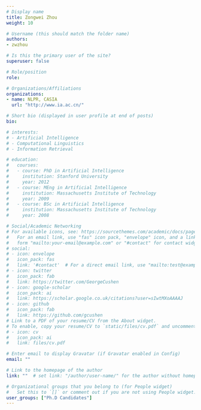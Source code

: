 ```yaml
---
# Display name
title: Zongwei Zhou
weight: 10

# Username (this should match the folder name)
authors:
- zwzhou

# Is this the primary user of the site?
superuser: false

# Role/position
role: 

# Organizations/Affiliations
organizations:
- name: NLPR, CASIA
  url: "http://www.ia.ac.cn/"

# Short bio (displayed in user profile at end of posts)
bio: 

# interests:
# - Artificial Intelligence
# - Computational Linguistics
# - Information Retrieval

# education:
#   courses:
#   - course: PhD in Artificial Intelligence
#     institution: Stanford University
#     year: 2012
#   - course: MEng in Artificial Intelligence
#     institution: Massachusetts Institute of Technology
#     year: 2009
#   - course: BSc in Artificial Intelligence
#     institution: Massachusetts Institute of Technology
#     year: 2008

# Social/Academic Networking
# For available icons, see: https://sourcethemes.com/academic/docs/page-builder/#icons
#   For an email link, use "fas" icon pack, "envelope" icon, and a link in the
#   form "mailto:your-email@example.com" or "#contact" for contact widget.
# social:
# - icon: envelope
#   icon_pack: fas
#   link: '#contact'  # For a direct email link, use "mailto:test@example.org".
# - icon: twitter
#   icon_pack: fab
#   link: https://twitter.com/GeorgeCushen
# - icon: google-scholar
#   icon_pack: ai
#   link: https://scholar.google.co.uk/citations?user=sIwtMXoAAAAJ
# - icon: github
#   icon_pack: fab
#   link: https://github.com/gcushen
# Link to a PDF of your resume/CV from the About widget.
# To enable, copy your resume/CV to `static/files/cv.pdf` and uncomment the lines below.
# - icon: cv
#   icon_pack: ai
#   link: files/cv.pdf

# Enter email to display Gravatar (if Gravatar enabled in Config)
email: ""

# Link to the homepage of the author
link: ""  # set link: "/author/user-name/" for the author without homepage

# Organizational groups that you belong to (for People widget)
#   Set this to `[]` or comment out if you are not using People widget.
user_groups: ["Ph.D Candidates"]
---
```

